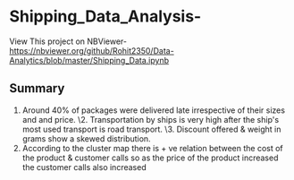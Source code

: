 # Shipping_Data_Analysis-
View This project on NBViewer-https://nbviewer.org/github/Rohit2350/Data-Analytics/blob/master/Shipping_Data.ipynb

## Summary
1. Around 40% of packages were delivered late irrespective of their sizes and and price.
\2. Transportation by ships is very high after the ship's most used transport is road transport.
\3. Discount offered & weight in grams show a skewed distribution.
4. According to the cluster map there is + ve relation between the cost of the product & customer calls so as the price of the product increased the customer calls also increased
